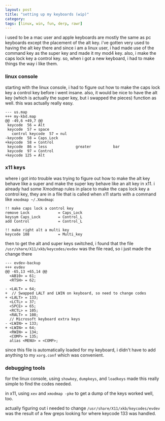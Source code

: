 ```yaml
---
layout: post
title: "setting up my keyboards (wip)"
category: 
tags: [linux, win, fun, derp, rawr]
---
```


i used to be a mac user and apple keyboards are mostly the same as pc
keyboards except the placement of the alt key. i've gotten very used to
having the alt key there and since i am a linux user, i had made use of
the command key as the super key and made it my mod4 key. also, i make
the caps lock key a control key. so, when i got a new keyboard, i had to
make things the way i like them.

### linux console

starting with the linux console, i had to figure out how to make the
caps lock key a control key before i went insane. also, it would be nice
to have the alt key (which is actually the super key, but i swapped the
pieces) function as well. this was actually really easy.

    --- us.map
    +++ my-kbd.map
    @@ -49,6 +49,7 @@
     keycode  56 = Alt
     keycode  57 = space
       control keycode  57 = nul
    -keycode  58 = Caps_Lock
    +keycode  58 = Control
     keycode  86 = less             greater          bar
     keycode  97 = Control
    +keycode 125 = Alt

### x11 keys

where i got into trouble was trying to figure out how to make the alt
key behave like a super and make the super key behave like an alt key in
x11. i already had some Xmodmap rules in place to make the caps lock key
a control key, they are in a file that is called when x11 starts with a
command like `xmodmap ~/.Xmodmap`:

    !! make caps lock a control key
    remove Lock             = Caps_Lock
    keysym Caps_Lock        = Control_L
    add Control             = Control_L
    
    !! make right alt a multi key
    keycode 108             = Multi_key

then to get the alt and super keys switched, i found that the file
`/usr/share/X11/xkb/keycodes/evdev` was the file read, so i just made
the change there

    --- evdev-backup
    +++ evdev
    @@ -65,13 +65,14 @@
      <AB10> = 61;
      <RTSH> = 62;
     
    - <LALT> = 64;
    +  // Swapped LALT and LWIN on keyboard, so need to change codes
    + <LALT> = 133;
      <LCTL> = 37;
      <SPCE> = 65;
      <RCTL> = 105;
      <RALT> = 108;
      // Microsoft keyboard extra keys
    - <LWIN> = 133;
    + <LWIN> = 64;
      <RWIN> = 134;
      <COMP> = 135;
      alias <MENU> = <COMP>;

since this file is automatically loaded for my keyboard, i didn't have
to add anything to my `xorg.conf` which was convenient.

### debugging tools

for the linux console, using `showkey`, `dumpkeys`, and `loadkeys` made
this really simple to find the codes needed. 

in x11, using `xev` and `xmodmap -pke` to get a dump of the keys worked
well, too.

actually figuring out i needed to change
`/usr/share/X11/xkb/keycodes/evdev` was the result of a few greps
looking for where keycode 133 was handled.

